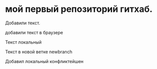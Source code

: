 # мой первый репозиторий гитхаб.

Добавили текст.

добавили текст в браузере

Текст локальный

Текст в новой ветке newbranch

Добавил локальный конфликтейшен

